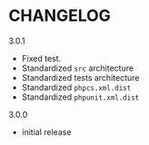 CHANGELOG
=========

3.0.1
- Fixed test.
- Standardized `src` architecture
- Standardized tests architecture
- Standardized `phpcs.xml.dist`
- Standardized `phpunit.xml.dist`

3.0.0
- initial release